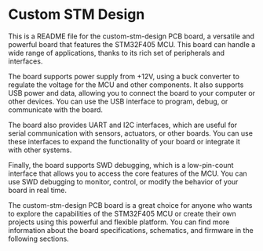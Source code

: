 # Custom STM Design

This is a README file for the custom-stm-design PCB board, a versatile and powerful board that features the STM32F405 MCU. This board can handle a wide range of applications, thanks to its rich set of peripherals and interfaces. 

The board supports power supply from +12V, using a buck converter to regulate the voltage for the MCU and other components. It also supports USB power and data, allowing you to connect the board to your computer or other devices. You can use the USB interface to program, debug, or communicate with the board.

The board also provides UART and I2C interfaces, which are useful for serial communication with sensors, actuators, or other boards. You can use these interfaces to expand the functionality of your board or integrate it with other systems.

Finally, the board supports SWD debugging, which is a low-pin-count interface that allows you to access the core features of the MCU. You can use SWD debugging to monitor, control, or modify the behavior of your board in real time.

The custom-stm-design PCB board is a great choice for anyone who wants to explore the capabilities of the STM32F405 MCU or create their own projects using this powerful and flexible platform. You can find more information about the board specifications, schematics, and firmware in the following sections.
